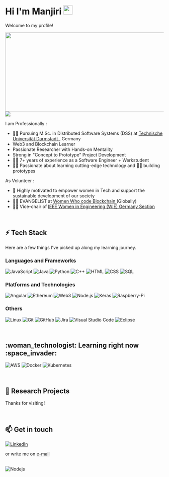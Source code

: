 <h1> Hi I'm Manjiri <img src="https://github.com/piyushP7pravin/piyushP7pravin/blob/master/Hi.gif" width="29px"> </h1>

Welcome to my profile!

<img align="right" height="250" width="1000" src="https://github.com/ManjiriBirajdar/ManjiriBirajdar/blob/c4c474485b0002031325714a6a6c5527bdbaa3b6/Final%20LinkedIn%20Banner%20(1584%20%C3%97%20396%20px).png"/>

![](https://visitor-badge.glitch.me/badge?page_id=manjiribirajdar.manjiribirajdar)

I am Professionally :
- :woman_student: Pursuing M.Sc. in Distributed Software Systems (DSS) at <a href="https://www.informatik.tu-darmstadt.de/fb20/profil/index.en.jsp"> Technische Universität Darmstadt </a>, Germany
-  Web3 and Blockchain Learner
-  Passionate Researcher with Hands-on Mentality
-  Strong in "Concept to Prototype" Project Development
- :woman_technologist: 7+ years of experience as a Software Engineer + Werkstudent
- :woman_mechanic: Passionate about learning cutting-edge technology and :construction_worker_woman: building prototypes

 As Volunteer :
 - :woman: Highly motivated to empower women in Tech and support the sustainable development of our society
 - :bowing_woman: EVANGELIST at <a href="https://www.womenwhocode.com/blockchain/about"> Women Who code Blockchain </a> (Globally) 
 - :woman_teacher: Vice-chair of <a href="https://www.linkedin.com/company/ieee-wie-germany"> IEEE Women in Engineering (WIE) Germany Section </a>
 
<br />

<h2> ⚡ Tech Stack </h2>

Here are a few things I've picked up along my learning journey.

<h3> Languages and Frameworks </h3>

![JavaScript](https://img.shields.io/badge/-JavaScript-000?&logo=JavaScript)
![Java](https://img.shields.io/badge/-Java-000?&logo=Java&logoColor=007396)
![Python](https://img.shields.io/badge/-Python-000?&logo=Python)
![C++](https://img.shields.io/badge/-C++-000?&logo=c%2b%2b&logoColor=00599C)
![HTML](https://img.shields.io/badge/-HTML-000?&logo=HTML5)
![CSS](https://img.shields.io/badge/-CSS-000?&logo=CSS3)
![SQL](https://img.shields.io/badge/-SQL-000?&logo=MySQL)

<h3> Platforms and Technologies </h3> 

![Angular](https://img.shields.io/badge/-Angular-000?&logo=Angular)
![Ethereum](https://img.shields.io/badge/-Blockchain-000?&logo=Ethereum)
![Web3](https://img.shields.io/badge/-Web3-000?&logo=Web3)
![Node.js](https://img.shields.io/badge/-Node.js-000?&logo=node.js)
![Keras](https://img.shields.io/badge/-Keras-000?&logo=Keras)
![Raspberry-Pi](https://img.shields.io/badge/-Raspberry%20Pi-000?&logo=Raspberry-Pi)

<h3> 	Others </h3> 

![Linux](https://img.shields.io/badge/-Linux-000?&logo=Linux)
![Git](https://img.shields.io/badge/-git-000?&logo=Git)
![GitHub](https://img.shields.io/badge/-github-000?&logo=GitHub)
![Jira](https://img.shields.io/badge/-Jira-000?&logo=Jira)
![Visual Studio Code](https://img.shields.io/badge/-Visual%20Studio%20Code-05122A?style=flat&logo=visual-studio-code&logoColor=007ACC)
![Eclipse](https://img.shields.io/badge/-Eclipse-05122A?style=flat&logo=eclipse-ide&logoColor=2C2255)

<br />
<h2> :woman_technologist: Learning right now :space_invader: </h2>

![AWS](https://img.shields.io/badge/-AWS-000?&logo=Amazon-AWS&logoColor=F90)
![Docker](https://img.shields.io/badge/-Docker-000?&logo=Docker)
![Kubernetes](https://img.shields.io/badge/-Kubernetes-000?&logo=Kubernetes)

<br />
<h2> 📝 Research Projects </h2>


Thanks for visiting!

<br />
<h2> 📫 Get in touch </h2>

[![LinkedIn](https://img.shields.io/badge/LinkedIn-0077B5?style=for-the-badge&logo=linkedin&logoColor=white)](https://www.linkedin.com/in/manjiri-b-868a644/)

or write me on [e-mail](mailto:manjiri_birajdar@outlook.com)

<br />

<img alt="Nodejs" src="https://img.shields.io/badge/-Nodejs-43853d?style=flat-square&logo=Node.js&logoColor=white" />
